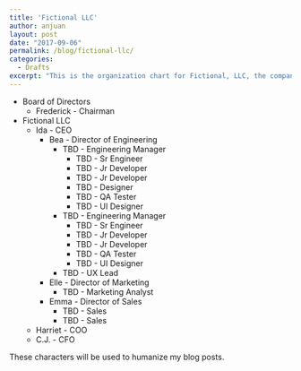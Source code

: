 ```yaml
---
title: 'Fictional LLC'
author: anjuan
layout: post
date: "2017-09-06"
permalink: /blog/fictional-llc/
categories:
  - Drafts
excerpt: "This is the organization chart for Fictional, LLC, the company I use for illustrating my blog posts."
---
```


* Board of Directors
  * Frederick - Chairman
* Fictional LLC
  * Ida - CEO
    * Bea - Director of Engineering
      * TBD - Engineering Manager
        * TBD - Sr Engineer
        * TBD - Jr Developer
        * TBD - Jr Developer
        * TBD - Designer
        * TBD - QA Tester
        * TBD - UI Designer
      * TBD - Engineering Manager
        * TBD - Sr Engineer
        * TBD - Jr Developer
        * TBD - Jr Developer
        * TBD - QA Tester
        * TBD - UI Designer
      * TBD - UX Lead
    * Elle - Director of Marketing
      * TBD - Marketing Analyst
    * Emma - Director of Sales
      * TBD - Sales
      * TBD - Sales
  * Harriet - COO
  * C.J. - CFO
 
 These characters will be used to humanize my blog posts.

